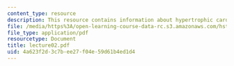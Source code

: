 ```yaml
---
content_type: resource
description: This resource contains information about hypertrophic cardiomyopathy.
file: /media/https%3A/open-learning-course-data-rc.s3.amazonaws.com/hst-161-molecular-biology-and-genetics-in-modern-medicine-fall-2007/4a623f2d3c7bee27f04e59d61b4ed1d4_lecture02.pdf
file_type: application/pdf
resourcetype: Document
title: lecture02.pdf
uid: 4a623f2d-3c7b-ee27-f04e-59d61b4ed1d4
---
```

